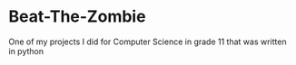 # Beat-The-Zombie
One of my projects I did for Computer Science in grade 11 that was written in python
